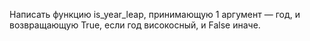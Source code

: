 Написать функцию is_year_leap, принимающую 1 аргумент — год, и возвращающую True, если год високосный, и False иначе.
